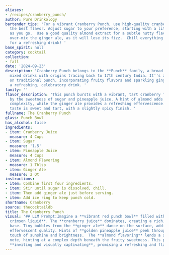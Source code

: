 ```yaml
---
aliases:
- /recipes/cranberry_punch/
author: Pure Drinkology
bartender_tips: 'For a vibrant Cranberry Punch, use high-quality cranberry juice for
  the best flavor. Adjust sugar to your preference, starting with a little and tasting
  as you go.  Use a good quality almond extract for a subtle nutty flavor.  Don''t
  over-mix the ginger ale, as it will lose its fizz.  Chill everything beforehand
  for a refreshing drink! '
base_spirit: null
category: cocktail
collection:
- fall
date: '2024-09-23'
description: 'Cranberry Punch belongs to the **Punch** family, a broad category of
  mixed drinks with origins tracing back to 17th century India. It''s a modern take
  on traditional punch, incorporating fruity flavors and sparkling ginger ale for
  a refreshing, celebratory drink. '
family: ''
flavor_description: 'This punch bursts with a vibrant, tart cranberry flavor, balanced
  by the sweetness of sugar and pineapple juice. A hint of almond adds a subtle nutty
  complexity, while the ginger ale provides a refreshing effervescence. The overall
  taste is sweet and tart, with a slightly spicy finish. '
fullname: The Cranberry Punch
glass: Punch Bowl
has_alcohol: false
ingredients:
- item: Cranberry Juice
  measure: 4 Cups
- item: Sugar
  measure: '1.5'
- item: Pineapple Juice
  measure: 4 Cups
- item: Almond Flavoring
  measure: 1 Tblsp
- item: Ginger Ale
  measure: 2 Qt
instructions:
- item: Combine first four ingredients.
- item: Stir until sugar is dissolved, chill.
- item: Then add ginger ale just before serving.
- item: Add ice ring to keep punch cold.
shortname: Cranberry
source: thecocktaildb
title: The Cranberry Punch
visual: '## LLM Prompt:Imagine a **vibrant red punch bowl** filled with a **sparkling,
  crimson liquid**. The **cranberry juice** dominates, creating a rich, jewel-toned
  base. Tiny bubbles from the **ginger ale** dance on the surface, adding a playful,
  effervescent quality. Hints of **golden pineapple juice** peek through, adding a
  touch of sunshine and brightness.  The **almond flavoring** lends a subtle, aromatic
  note, hinting at a complex depth beneath the fruity sweetness. This punch is both
  **inviting and visually captivating**, promising a refreshing and flavorful experience. '
---
```




